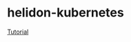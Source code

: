 # helidon-kubernetes

[Tutorial](https://oracle.github.io/cloudtestdrive/AppDev/cloud-native/livelabs/individual/kubernetes/kubernetes-complete/index.html?lab=script-driven-oke-core-and-complete-setup&nav=open)
